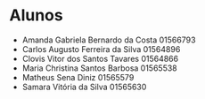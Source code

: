 # Alunos

* Amanda Gabriela Bernardo da Costa	01566793
* Carlos Augusto Ferreira da Silva	01564896
* Clovis Vitor dos Santos Tavares	01564866
* Maria Christina Santos Barbosa	01565538
* Matheus Sena Diniz	01565579
* Samara Vitória da Silva	01565630

